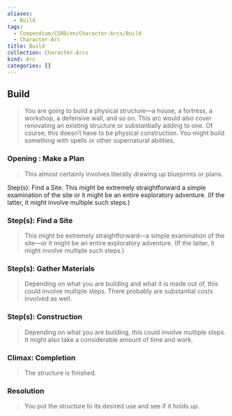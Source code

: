```yaml
---
aliases:
  - Build
tags:
  - Compendium/CSRD/en/Character-Arcs/Build
  - Character-Arc
title: Build
collection: Character-Arcs
kind: Arc
categories: []
---
```

## Build  
>You are going to build a physical structure—a house, a fortress, a workshop, a defensive wall, and so on. This arc would also cover renovating an existing structure or substantially adding to one. Of course, this doesn’t have to be physical construction. You might build something with spells or other supernatural abilities.  
### Opening : Make a Plan   
>This almost certainly involves literally drawing up blueprints or plans.  
Step(s): Find a Site. This might be extremely straightforward a simple examination of the site or it might be an entire exploratory adventure. (If the latter, it might involve multiple such steps.)  
### Step(s): Find a Site    
>This might be extremely straightforward—a simple examination of the site—or it might be an entire exploratory adventure. (If the latter, it might involve multiple such steps.)  
### Step(s): Gather Materials    
>Depending on what you are building and what it is made out of, this could involve multiple steps. There probably are substantial costs involved as well.  
### Step(s): Construction    
>Depending on what you are building, this could involve multiple steps. It might also take a considerable amount of time and work.  
### Climax: Completion  
>The structure is finished.  
### Resolution    
>You put the structure to its desired use and see if it holds up.  
  
  
